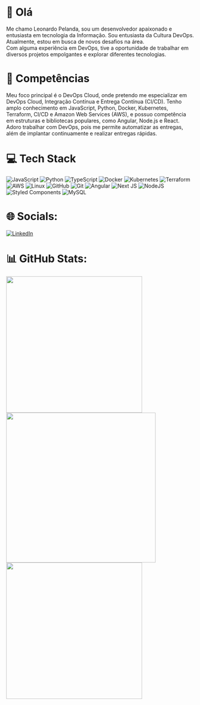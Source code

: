 # 👋 Olá

Me chamo Leonardo Pelanda, sou um desenvolvedor apaixonado e entusiasta em tecnologia da Informação. Sou entusiasta da Cultura DevOps. Atualmente, estou em busca de novos desafios na área. <br />
Com alguma experiência em DevOps, tive a oportunidade de trabalhar em diversos projetos empolgantes e explorar diferentes tecnologias.

# 🚀 Competências

Meu foco principal é o DevOps Cloud, onde pretendo me especializar em DevOps Cloud, Integração Contínua e Entrega Contínua (CI/CD). Tenho amplo conhecimento em JavaScript, Python, Docker, Kubernetes, Terraform, CI/CD e Amazon Web Services (AWS), e possuo competência em estruturas e bibliotecas populares, como Angular, Node.js e React.
Adoro trabalhar com DevOps, pois me permite automatizar as entregas, além de implantar continuamente e realizar entregas rápidas.

# 💻 Tech Stack

![JavaScript](https://img.shields.io/badge/javascript-%23323330.svg?style=for-the-badge&logo=javascript&logoColor=%23F7DF1E) 
![Python](https://img.shields.io/badge/python-3670A0?style=for-the-badge&logo=python&logoColor=ffdd54)
![TypeScript](https://img.shields.io/badge/typescript-%23007ACC.svg?style=for-the-badge&logo=typescript&logoColor=white)
![Docker](https://img.shields.io/badge/docker-%230db7ed.svg?style=for-the-badge&logo=docker&logoColor=white)
![Kubernetes](https://img.shields.io/badge/kubernetes-%23326ce5.svg?style=for-the-badge&logo=kubernetes&logoColor=white)
![Terraform](https://img.shields.io/badge/terraform-%235835CC.svg?style=for-the-badge&logo=terraform&logoColor=white)
![AWS](https://img.shields.io/badge/AWS-%23FF9900.svg?style=for-the-badge&logo=amazon-aws&logoColor=white)
![Linux](https://img.shields.io/badge/Linux-FCC624?style=for-the-badge&logo=linux&logoColor=black)
![GitHub](https://img.shields.io/badge/github-%23121011.svg?style=for-the-badge&logo=github&logoColor=white)
![Git](https://img.shields.io/badge/git-%23F05033.svg?style=for-the-badge&logo=git&logoColor=white)
![Angular](https://img.shields.io/badge/angular-%23DD0031.svg?style=for-the-badge&logo=angular&logoColor=white)
![Next JS](https://img.shields.io/badge/Next-black?style=for-the-badge&logo=next.js&logoColor=white)
![NodeJS](https://img.shields.io/badge/node.js-6DA55F?style=for-the-badge&logo=node.js&logoColor=white)
![Styled Components](https://img.shields.io/badge/styled--components-DB7093?style=for-the-badge&logo=styled-components&logoColor=white)
![MySQL](https://img.shields.io/badge/mysql-%2300f.svg?style=for-the-badge&logo=mysql&logoColor=white)

# 🌐 Socials:

[![LinkedIn](https://img.shields.io/badge/LinkedIn-%230077B5.svg?logo=linkedin&logoColor=white)](https://www.linkedin.com/in/leonardoapelanda/)

# 📊 GitHub Stats:

<img src="https://github-readme-stats-wheat-two-53.vercel.app/api?username=Leonardo-009&theme=neon&hide_border=false&include_all_commits=false&count_private=false"  width="364px" />        <img src="https://github-readme-streak-stats.herokuapp.com/?user=Leonardo-009&theme=neon&hide_border=false"  width="400px" />
<img src="https://github-readme-stats-wheat-two-53.vercel.app/api/top-langs/?username=Leonardo-009&theme=neon&hide_border=false&include_all_commits=false&count_private=false&layout=compact"  width="364px" />

